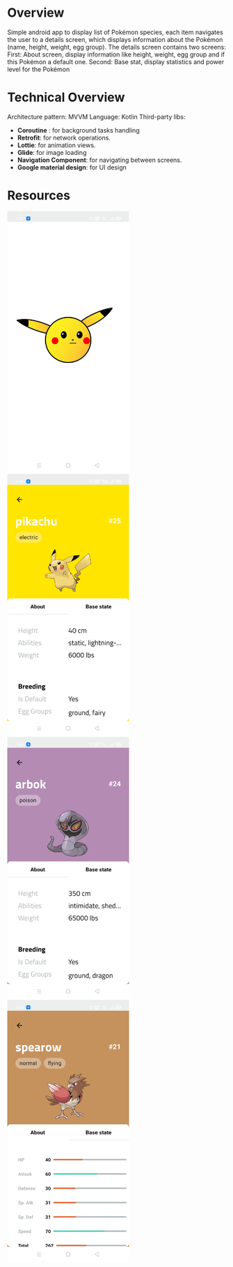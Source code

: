 # Overview
Simple android app to display list of Pokémon species, each item navigates the user to a details screen, which displays information about the Pokémon (name, height, weight, egg group).
The details screen contains two screens:
First: About screen, display information like height, weight, egg group and if this Pokémon a default one.
Second: Base stat, display statistics and power level for the Pokémon

# Technical Overview
Architecture pattern: MVVM
Language: Kotlin
Third-party libs: 
*	**Coroutine** : for background tasks handling
*	**Retrofit**: for network operations.
*	**Lottie**: for animation views.
*	**Glide**: for image loading
*	**Navigation Component**: for navigating between screens.
* **Google material design**: for UI design

# Resources
<img src="https://github.com/Ashraf4795/Pokemon/blob/develop/screenshots/splash_Screen.jpg" width="280" height="600">
<img src="https://github.com/Ashraf4795/Pokemon/blob/develop/screenshots/pokemon_Details_Screen.jpg" width="280" height="600"> <img src="https://github.com/Ashraf4795/Pokemon/blob/develop/screenshots/pokemon_Details_Screen2.jpg" width="280" height="600">
<img src="https://github.com/Ashraf4795/Pokemon/blob/develop/screenshots/pokemon_Details_Screen3.jpg" width="280" height="600"<imgsrc="https://github.com/Ashraf4795/Pokemon/blob/develop/screenshots/pokemon_list_Screen.jpg" width="280" height="600">

